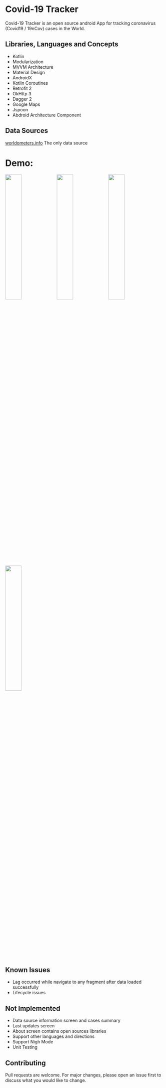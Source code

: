 # Covid-19 Tracker

Covid-19 Tracker is an open source android App for tracking coronavirus (Covid19 / 19nCov) cases in the World.

## Libraries, Languages and Concepts
- Kotlin
- Modularization
- MVVM Architecture
- Material Design
- AndroidX
- Kotlin Coroutines
- Retrofit 2
- OkHttp 3
- Dagger 2
- Google Maps
- Jspoon
- Abdroid Architecture Component

## Data Sources
 [worldometers.info](https://www.worldometers.info/coronavirus/) The only data source
 
 # Demo:
 <img src="screenshots/screenshot_1.png" width="32%" /> <img src="screenshots/screenshot_2.png" width="32%" /> <img src="screenshots/screenshot_3.png" width="32%" /> <img src="screenshots/screenshot_4.png" width="32%" />

## Known Issues
- Lag occurred while navigate to any fragment after data loaded successfully
- Lifecycle issues

## Not Implemented
- Data source information screen and cases summary
- Last updates screen
- About screen contains open sources libraries
- Support other languages and directions
- Support Nigh Mode
- Unit Testing

## Contributing
Pull requests are welcome. For major changes, please open an issue first to discuss what you would like to change.